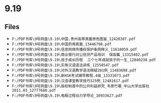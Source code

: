 # 9.19

## Files

- `F:/PDF书库\9号网盘\9.19\中国.贵州高等真菌原色图鉴_12420387.pdf`
- `F:/PDF书库\9号网盘\9.19\中国药用真菌_13446798.pdf`
- `F:/PDF书库\9号网盘\9.19\信息网络传播权保护条例释义_11618059.pdf`
- `F:/PDF书库\9号网盘\9.19\商业银行对公信贷产品培训  保函篇_13315402.pdf`
- `F:/PDF书库\9号网盘\9.19\孩子成长历程  三个七年成就孩子的一生_12840230.pdf`
- `F:/PDF书库\9号网盘\9.19\实用汉语语法讲练_12558547.pdf`
- `F:/PDF书库\9号网盘\9.19\对外汉语教学语法释疑201例_11483698.pdf`
- `F:/PDF书库\9号网盘\9.19\新HSK考试辅导教程.4级_13331073.pdf`
- `F:/PDF书库\9号网盘\9.19\汉语课堂教学技巧325例_12481617.pdf`
- `F:/PDF书库\9号网盘\9.19\版权制度中的公共利益研究_韦景竹著_中山大学出版社2011.03_12777680.pdf`
- `F:/PDF书库\9号网盘\9.19\电极过程动力学导论_10933627.pdf`
